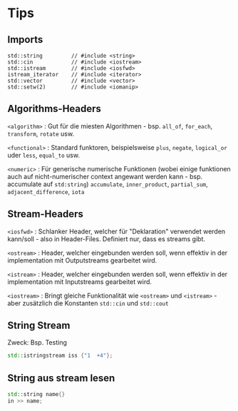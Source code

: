 # Tips

## Imports
```
std::string         // #include <string>
std::cin            // #include <iostream>
std::istream        // #include <iosfwd>
istream_iterator    // #include <iterator>
std::vector         // #include <vector>
std::setw(2)        // #include <iomanip>
```

## Algorithms-Headers
`<algorithm>`
: Gut für die miesten Algorithmen - bsp. `all_of`, `for_each`, `transform`, `rotate` usw.

`<functional>`
: Standard funktoren, beispielsweise `plus`, `negate`, `logical_or` uder `less`, `equal_to` usw.


`<numeric>`
: Für generische numerische Funktionen (wobei einige funktionen auch auf nicht-numerischer context angewant werden kann - bsp. accumulate auf `std:string`) `accumulate`, `inner_product`, `partial_sum`, `adjacent_difference`, `iota`
## Stream-Headers

`<iosfwd>`
: Schlanker Header, welcher für "Deklaration" verwendet werden kann/soll - also in Header-Files. Definiert nur, dass es streams gibt.

`<ostream>`
: Header, welcher eingebunden werden soll, wenn effektiv in der implementation mit Outputstreams gearbeitet wird.

`<istream>`
: Header, welcher eingebunden werden soll, wenn effektiv in der implementation mit Inputstreams gearbeitet wird.

`<iostream>`
: Bringt gleiche Funktionalität wie `<ostream>` und `<istream>` - aber zusätzlich die Konstanten `std::cin` und `std::cout`


## String Stream

Zweck: Bsp. Testing

```c++
std::istringstream iss {"1  +4"};
```

## String aus stream lesen

```c++
std::string name{}
in >> name;
```
